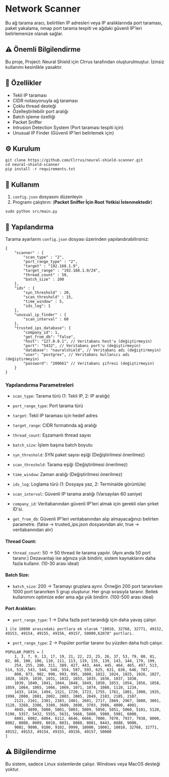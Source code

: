 # Network Scanner

Bu ağ tarama aracı, belirtilen IP adresleri veya IP aralıklarında port taraması, paket yakalama, nmap port tarama tespiti ve ağdaki güvenli IP'leri belirlemenize olanak sağlar.

## ⚠️ Önemli Bilgilendirme

Bu proje, Project: Neural Shield için Clrrus tarafından oluşturulmuştur. İzinsiz kullanımı kesinlikle yasaktır.

## 🚀 Özellikler

- Tekli IP taraması
- CIDR notasyonuyla ağ taraması
- Çoklu thread desteği
- Özelleştirilebilir port aralığı
- Batch işleme özelliği
- Packet Sniffer
- Intrusion Detection System (Port taraması tespiti için)
- Unusual IP Finder (Güvenli IP'leri belirlemek için)

## ⚙️ Kurulum
```
git clone https://github.com/Clrrus/neural-shield-scanner.git
cd neural-shield-scanner
pip install -r requirements.txt
```

## 🔧 Kullanım

1. `config.json` dosyasını düzenleyin
2. Programı çalıştırın: (**Packet Sniffer İçin Root Yetkisi İstenmektedir**)
```
sudo python src/main.py
```


## 📝 Yapılandırma

Tarama ayarlarını `config.json` dosyası üzerinden yapılandırabilirsiniz:
```
{
    "scanner" : {
        "scan_type" : "2",
        "port_range_type" : "2",
        "target" : "192.168.1.9",
        "target_range" : "192.168.1.0/24",
        "thread_count" : 50,
        "batch_size" : 200
    },
    "ids" : {
        "syn_threshold" : 20,
        "scan_threshold" : 15,
        "time_window" : 5,
        "ids_log": 1
    },
    "unusual_ip_finder" : {
        "scan_interval" : 60
    },
    "trusted_ips_database": {
        "company_id": 1,
        "get_from_db": "false",
        "host": "127.0.0.1", // Veritabanı host'u (değiştirmeyin)
        "port": "5432", // Veritabanı port'u (değiştirmeyin)
        "database": "nauralshield", // Veritabanı adı (değiştirmeyin)
        "user": "postgres", // Veritabanı kullanıcı adı (değiştirmeyin)
        "password": "200661" // Veritabanı şifresi (değiştirmeyin)
    }
}
```

### Yapılandırma Parametreleri

- `scan_type`: Tarama türü (1: Tekli IP, 2: IP aralığı)
- `port_range_type`: Port tarama türü
- `target`: Tekli IP taraması için hedef adres
- `target_range`: CIDR formatında ağ aralığı
- `thread_count`: Eşzamanlı thread sayısı
- `batch_size`: İşlem başına batch boyutu

- `syn_threshold`: SYN paket sayısı eşiği (Değiştirilmesi önerilmez)
- `scan_threshold`: Tarama eşiği (Değiştirilmesi önerilmez)
- `time_window`: Zaman aralığı (Değiştirilmesi önerilmez)
- `ids_log`: Loglama türü (1: Dosyaya yaz, 2: Terminalde görüntüle)

- `scan_interval`: Güvenli IP tarama aralığı (Varsayılan 60 saniye)

- `company_id`: Veritabanından güvenli IP'leri almak için gerekli olan şirket ID'si.
- `get_from_db`: Güvenli IP'leri veritabanından alıp almayacağınızı belirten parametre. (false -> trusted_ips.json dosyasından alır, true -> veritabanından alır)


#### Thread Count:
- `thread_count`: 50 -> 50 thread ile tarama yapılır. (Aynı anda 50 port taranır.) Dezavantajı ise ağınıza yük bindirir, sistem kaynaklarını daha fazla kullanır. (10-30 arası ideal)

#### Batch Size:
- `batch_size`: 200 -> Taramayı gruplara ayırır. Örneğin 200 port taranırken 1000 port taranırken 5 grup oluşturur. Her grup sırasıyla taranır. Bellek kullanımını optimize eder ama ağa yük bindirir. (100-500 arası ideal)

#### Port Aralıkları:
- `port_range_type`: 1 -> Daha fazla port tarandığı için daha yavaş çalışır.
```
1 ile 10000 arasındaki portlara ek olarak "10010, 32768, 32771, 49152, 49153, 49154, 49155, 49156, 49157, 50000,62078" portları.
```
- `port_range_type`: 2 -> Popüler portlar taranır bu yüzden daha hızlı çalışır.
```
POPULAR_PORTS = [
    1, 3, 7, 9, 13, 17, 19, 21, 22, 23, 25, 26, 37, 53, 79, 80, 81, 82, 88, 100, 106, 110, 111, 113, 119, 135, 139, 143, 144, 179, 199, 
    254, 255, 280, 311, 389, 427, 443, 444, 445, 464, 465, 497, 513, 514, 515, 543, 544, 548, 554, 587, 593, 625, 631, 636, 646, 787, 
    808, 873, 902, 990, 993, 995, 1000, 1022, 1024, 1025, 1026, 1027, 1028, 1029, 1030, 1031, 1032, 1033, 1035, 1036, 1037, 1038, 
    1039, 1040, 1041, 1044, 1048, 1049, 1050, 1053, 1054, 1056, 1058, 1059, 1064, 1065, 1066, 1069, 1071, 1074, 1080, 1110, 1234, 
    1433, 1434, 1494, 1521, 1720, 1723, 1755, 1761, 1801, 1900, 1935, 1998, 2000, 2001, 2002, 2003, 2005, 2049, 2103, 2105, 2107, 
    2121, 2161, 2301, 2383, 2401, 2601, 2717, 2869, 2967, 3000, 3001, 3128, 3268, 3306, 3389, 3689, 3690, 3703, 3986, 4000, 4001, 
    4045, 4899, 5000, 5001, 5003, 5009, 5050, 5051, 5060, 5101, 5120, 5190, 5357, 5432, 5555, 5631, 5666, 5800, 5900, 5901, 6000, 
    6001, 6002, 6004, 6112, 6646, 6666, 7000, 7070, 7937, 7938, 8000, 8002, 8008, 8009, 8010, 8031, 8080, 8081, 8443, 8888, 9000, 
    9001, 9090, 9100, 9102, 9999, 10000, 10001, 10010, 32768, 32771, 49152, 49153, 49154, 49155, 49156, 49157, 50000
]
```

## ⚠️ Bilgilendirme

Bu sistem, sadece Linux sistemlerde çalışır. Windows veya MacOS desteği yoktur.